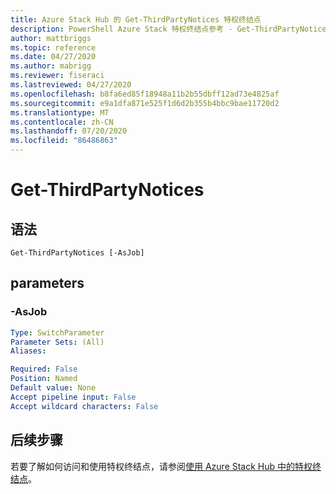 ```yaml
---
title: Azure Stack Hub 的 Get-ThirdPartyNotices 特权终结点
description: PowerShell Azure Stack 特权终结点参考 - Get-ThirdPartyNotices
author: mattbriggs
ms.topic: reference
ms.date: 04/27/2020
ms.author: mabrigg
ms.reviewer: fiseraci
ms.lastreviewed: 04/27/2020
ms.openlocfilehash: b8fa6ed85f18948a11b2b55dbff12ad73e4825af
ms.sourcegitcommit: e9a1dfa871e525f1d6d2b355b4bbc9bae11720d2
ms.translationtype: MT
ms.contentlocale: zh-CN
ms.lasthandoff: 07/20/2020
ms.locfileid: "86486863"
---
```

# <a name="get-thirdpartynotices"></a>Get-ThirdPartyNotices

## <a name="syntax"></a>语法

```
Get-ThirdPartyNotices [-AsJob]
```

## <a name="parameters"></a>parameters

### <a name="-asjob"></a>-AsJob


```yaml
Type: SwitchParameter
Parameter Sets: (All)
Aliases:

Required: False
Position: Named
Default value: None
Accept pipeline input: False
Accept wildcard characters: False
```

## <a name="next-steps"></a>后续步骤

若要了解如何访问和使用特权终结点，请参阅[使用 Azure Stack Hub 中的特权终结点](../../operator/azure-stack-privileged-endpoint.md)。
